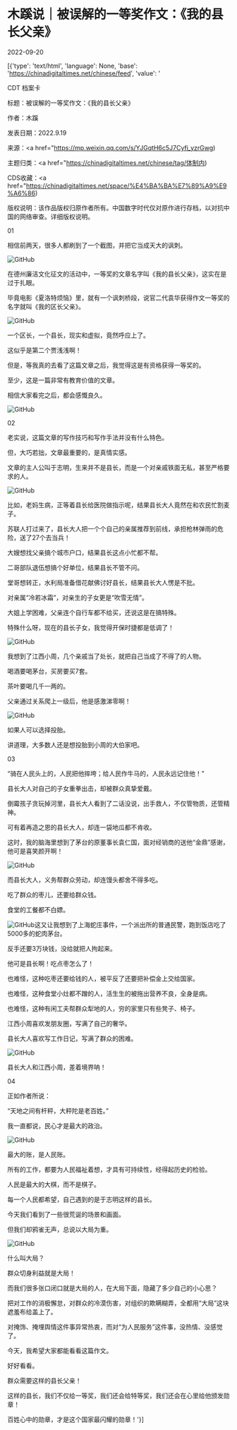 # 木蹊说｜被误解的一等奖作文：《我的县长父亲》

2022-09-20

[{'type': 'text/html', 'language': None, 'base': 'https://chinadigitaltimes.net/chinese/feed', 'value': '

CDT 档案卡

标题：被误解的一等奖作文：《我的县长父亲》

作者：木蹊

发表日期：2022.9.19

来源：<a href="https://mp.weixin.qq.com/s/YJGqtH6c5J7Cyfi_yzrGwg)

主题归类：<a href="https://chinadigitaltimes.net/chinese/tag/体制内)

CDS收藏：<a href="https://chinadigitaltimes.net/space/%E4%BA%BA%E7%89%A9%E9%A6%86)

版权说明：该作品版权归原作者所有。中国数字时代仅对原作进行存档，以对抗中国的网络审查。详细版权说明。





01

相信前两天，很多人都刷到了一个截图，并把它当成天大的讽刺。

![GitHub](https://chinadigitaltimes.net/chinese/files/2022/09/post-687260-63290a883dbe1.)

在德州廉洁文化征文的活动中，一等奖的文章名字叫《我的县长父亲》，这实在是过于扎眼。

毕竟电影《夏洛特烦恼》里，就有一个讽刺桥段，说官二代袁华获得作文一等奖的名字就叫《我的区长父亲》。

![GitHub](https://chinadigitaltimes.net/chinese/files/2022/09/post-687260-63290a8847025.)

一个区长，一个县长，现实和虚拟，竟然呼应上了。

这似乎是第二个贾浅浅啊！

但是，等我真的去看了这篇文章之后，我觉得这是有资格获得一等奖的。

至少，这是一篇非常有教育价值的文章。

相信大家看完之后，都会感慨良久。

![GitHub](https://chinadigitaltimes.net/chinese/files/2022/09/post-687260-63290a88660f7.)

02

老实说，这篇文章的写作技巧和写作手法并没有什么特色。

但，大巧若拙，文章最重要的，是真情实感。

文章的主人公叫于志明，生来并不是县长，而是一个对亲戚铁面无私，甚至严格要求的人。

![GitHub](https://chinadigitaltimes.net/chinese/files/2022/09/post-687260-63290a8870457.)

比如，老妈生病，正等着县长给医院做指示呢，结果县长大人竟然在和农民忙割麦子。

苏联人打过来了，县长大人把一个个自己的亲属推荐到前线，承担枪林弹雨的危险，送了27个去当兵！

大嫂想找父亲搞个城市户口，结果县长这点小忙都不帮。

二哥部队退伍想搞个好单位，结果县长不管不问。

堂哥想转正，水利局准备借花献佛讨好县长，结果县长大人愣是不批。

对亲属“冷若冰霜”，对亲生的子女更是“吹雪无情”。

大姐上学困难，父亲连个自行车都不给买，还说这是在搞特殊。

特殊什么呀，现在的县长子女，我觉得开保时捷都是低调了！

![GitHub](https://chinadigitaltimes.net/chinese/files/2022/09/post-687260-63290a887e11b.png)

我想到了江西小周，几个亲戚当了处长，就把自己当成了不得了的人物。

喝酒要喝茅台，买房要买7套。

茶叶要喝几千一两的。

父亲通过关系爬上一级后，他是感激涕零啊！

![GitHub](https://chinadigitaltimes.net/chinese/files/2022/09/post-687260-63290a8886ad7.)

如果人可以选择投胎。

讲道理，大多数人还是想投胎到小周的大伯家吧。

03

“骑在人民头上的，人民把他摔垮；给人民作牛马的，人民永远记住他！”

县长大人对自己的子女重拳出击，却被群众真挚爱戴。

倒霉孩子贪玩掉河里，县长大人看到了二话没说，出手救人，不仅管物质，还管精神。

可有着再造之恩的县长大人，却连一袋地瓜都不肯收。

这时，我的脑海里想到了茅台的原董事长袁仁国，面对经销商的送他“金鼎”感谢，他可是喜笑颜开啊！

![GitHub](https://chinadigitaltimes.net/chinese/files/2022/09/post-687260-63290a8894160.png)

而县长大人，义务帮群众劳动，却连馒头都舍不得多吃。

吃了群众的枣儿，还要给群众钱。

食堂的工餐都不白嫖。

![GitHub](https://chinadigitaltimes.net/chinese/files/2022/09/post-687260-63290a88a19ed.png)这又让我想到了上海蛇庄事件，一个派出所的普通民警，跑到饭店吃了5000多的蛇肉茅台。

反手还要3万块钱，没给就把人拘起来。

他可是县长啊！吃点枣怎么了！

也难怪，这种吃枣还要给钱的人，被平反了还要把补偿金上交给国家。

也难怪，这种食堂小灶都不蹭的人，活生生的被拖出营养不良，全身是病。

也难怪，这种有闲工夫帮群众犁地的人，穷的家里只有些凳子、椅子。

江西小周喜欢发朋友圈，写满了自己的奢华。

县长大人喜欢写工作日记，写满了群众的困难。

![GitHub](https://chinadigitaltimes.net/chinese/files/2022/09/post-687260-63290a88b61a0.png)

县长大人和江西小周，差着境界呐！

04

正如作者所说：

“天地之间有杆秤，大秤陀是老百姓。”

我一直都说，民心才是最大的政治。

![GitHub](https://chinadigitaltimes.net/chinese/files/2022/09/post-687260-63290a88be672.)

最大的账，是人民账。

所有的工作，都要为人民福祉着想，才具有可持续性，经得起历史的检验。

人民是最大的大棋，而不是棋子。

每一个人民都希望，自己遇到的是于志明这样的县长。

今天我们看到了一些很荒诞的场景和画面。

但我们却鸦雀无声，总说以大局为重。

![GitHub](https://chinadigitaltimes.net/chinese/files/2022/09/post-687260-63290a88c6333.)

什么叫大局？

群众切身利益就是大局！

而我们很多张口闭口就是大局的人，在大局下面，隐藏了多少自己的小心思？

把对工作的消极懈怠，对群众的冷漠伤害，对组织的欺瞒糊弄，全都用“大局”这块遮羞布给盖上了。

对掩饰、掩埋舆情这件事异常热衷，而对“为人民服务”这件事，没热情、没感觉了。

今天，我希望大家都能看看这篇作文。

好好看看。

群众需要这样的县长父亲！

这样的县长，我们不仅给一等奖，我们还会给特等奖，我们还会在心里给他颁发勋章！

百姓心中的勋章，才是这个国家最闪耀的勋章！'}]